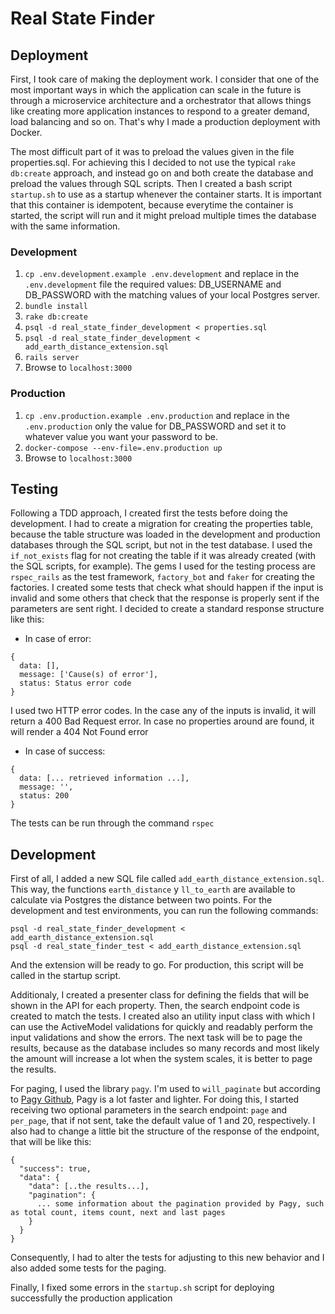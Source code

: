 # Real State Finder

## Deployment
First, I took care of making the deployment work. I consider that one of the most important ways in which the application can scale in the future is through a microservice architecture and a orchestrator that allows things like creating more application instances to respond to a greater demand, load balancing and so on. That's why I made a production deployment with Docker.

The most difficult part of it was to preload the values given in the file properties.sql. For achieving this I decided to not use the typical `rake db:create` approach, and instead go on and both create the database and preload the values through SQL scripts. Then I created a bash script `startup.sh` to use as a startup whenever the container starts. It is important that this container is idempotent, because everytime the container is started, the script will run and it might preload multiple times the database with the same information.

### Development
1. `cp .env.development.example .env.development` and replace in the `.env.development` file the required values: DB_USERNAME and DB_PASSWORD with the matching values of your local Postgres server.
2. `bundle install`
3. `rake db:create`
4. `psql -d real_state_finder_development < properties.sql`
5. `psql -d real_state_finder_development < add_earth_distance_extension.sql`
6. `rails server`
7. Browse to `localhost:3000`

### Production
1. `cp .env.production.example .env.production` and replace in the `.env.production` only the value for DB_PASSWORD and set it to whatever value you want your password to be.
2. `docker-compose --env-file=.env.production up`
3. Browse to `localhost:3000`

## Testing
Following a TDD approach, I created first the tests before doing the development. I had to create a migration for creating the properties table, because the table structure was loaded in the development and production databases through the SQL script, but not in the test database. I used the `if_not_exists` flag for not creating the table if it was already created (with the SQL scripts, for example). The gems I used for the testing process are `rspec_rails` as the test framework, `factory_bot` and `faker` for creating the factories. I created some tests that check what should happen if the input is invalid and some others that check that the response is properly sent if the parameters are sent right. I decided to create a standard response structure like this:

* In case of error:
```
{
  data: [],
  message: ['Cause(s) of error'],
  status: Status error code
}
```

I used two HTTP error codes. In the case any of the inputs is invalid, it will return a 400 Bad Request error. In case no properties around are found, it will render a 404 Not Found error

* In case of success:
```
{
  data: [... retrieved information ...],
  message: '',
  status: 200
}
```

The tests can be run through the command `rspec`


## Development
First of all, I added a new SQL file called `add_earth_distance_extension.sql`. This way, the functions `earth_distance` y `ll_to_earth` are available to calculate via Postgres the distance between two points. For the development and test environments, you can run the following commands:

```
psql -d real_state_finder_development < add_earth_distance_extension.sql
psql -d real_state_finder_test < add_earth_distance_extension.sql
```

And the extension will be ready to go. For production, this script will be called in the startup script.

Additionaly, I created a presenter class for defining the fields that will be shown in the API for each property. Then, the search endpoint code is created to match the tests. I created also an utility input class with which I can use the ActiveModel validations for quickly and readably perform the input validations and show the errors. The next task will be to page the results, because as the database includes so many records and most likely the amount will increase a lot when the system scales, it is better to page the results.

For paging, I used the library `pagy`. I'm used to `will_paginate` but according to [Pagy Github](https://github.com/ddnexus/pagy), Pagy is a lot faster and lighter. For doing this, I started receiving two optional parameters in the search endpoint: `page` and `per_page`, that if not sent, take the default value of 1 and 20, respectively. I also had to change a little bit the structure of the response of the endpoint, that will be like this:

```
{
  "success": true,
  "data": {
    "data": [..the results...],
    "pagination": {
      ... some information about the pagination provided by Pagy, such as total count, items count, next and last pages
    }
  }
}
```

Consequently, I had to alter the tests for adjusting to this new behavior and I also added some tests for the paging.

Finally, I fixed some errors in the `startup.sh` script for deploying successfully the production application